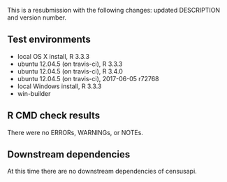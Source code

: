 This is a resubmission with the following changes: updated DESCRIPTION and version number.

## Test environments
* local OS X install, R 3.3.3
* ubuntu 12.04.5 (on travis-ci), R 3.3.3
* ubuntu 12.04.5 (on travis-ci), R 3.4.0
* ubuntu 12.04.5 (on travis-ci), 2017-06-05 r72768
* local Windows install, R 3.3.3
* win-builder

## R CMD check results
There were no ERRORs, WARNINGs, or NOTEs. 

## Downstream dependencies
At this time there are no downstream dependencies of censusapi.
